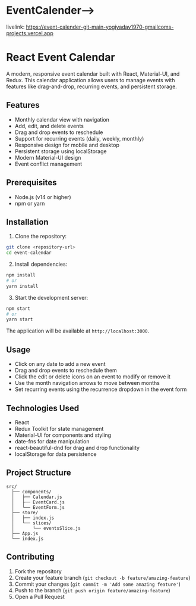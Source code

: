 # EventCalender--> 
livelink:  https://event-calender-git-main-yogiyadav1970-gmailcoms-projects.vercel.app
# React Event Calendar

A modern, responsive event calendar built with React, Material-UI, and Redux. This calendar application allows users to manage events with features like drag-and-drop, recurring events, and persistent storage.

## Features

- Monthly calendar view with navigation
- Add, edit, and delete events
- Drag and drop events to reschedule
- Support for recurring events (daily, weekly, monthly)
- Responsive design for mobile and desktop
- Persistent storage using localStorage
- Modern Material-UI design
- Event conflict management

## Prerequisites

- Node.js (v14 or higher)
- npm or yarn

## Installation

1. Clone the repository:
```bash
git clone <repository-url>
cd event-calendar
```

2. Install dependencies:
```bash
npm install
# or
yarn install
```

3. Start the development server:
```bash
npm start
# or
yarn start
```

The application will be available at `http://localhost:3000`.

## Usage

- Click on any date to add a new event
- Drag and drop events to reschedule them
- Click the edit or delete icons on an event to modify or remove it
- Use the month navigation arrows to move between months
- Set recurring events using the recurrence dropdown in the event form

## Technologies Used

- React
- Redux Toolkit for state management
- Material-UI for components and styling
- date-fns for date manipulation
- react-beautiful-dnd for drag and drop functionality
- localStorage for data persistence

## Project Structure

```
src/
  ├── components/
  │   ├── Calendar.js
  │   ├── EventCard.js
  │   └── EventForm.js
  ├── store/
  │   ├── index.js
  │   └── slices/
  │       └── eventsSlice.js
  ├── App.js
  └── index.js
```

## Contributing

1. Fork the repository
2. Create your feature branch (`git checkout -b feature/amazing-feature`)
3. Commit your changes (`git commit -m 'Add some amazing feature'`)
4. Push to the branch (`git push origin feature/amazing-feature`)
5. Open a Pull Request

